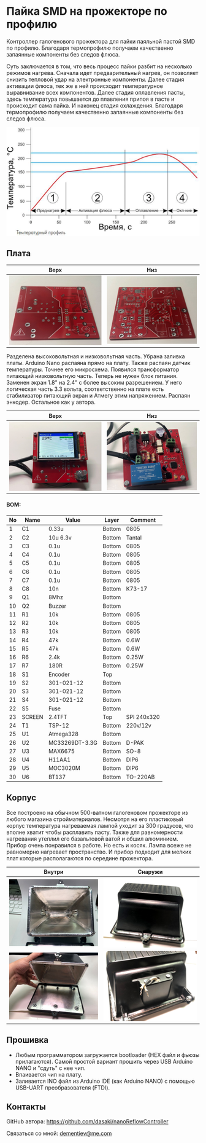 Пайка SMD на прожекторе по профилю
========================

Контроллер галогенового прожектора для пайки паяльной пастой SMD по профилю. Благодаря термопрофилю получаем качественно запаянные компоненты без следов флюса.


Суть заключается в том, что весь процесс пайки разбит на несколько режимов нагрева.
Сначала идет предварительный нагрев, он позволяет снизить тепловой удар на электронные компоненты.
Далее стадия активации флюса, тек же в ней происходит температурное выравнивание всех компонентов.
Далее стадия оплавления пасты, здесь температура повышается до плавления припоя в пасте и происходит сама пайка.
И наконец стадия охлаждения.
Благодаря термопрофилю получаем качественно запаянные компоненты без следов флюса.

![](./img/profile.png)

## Плата

|   Верх                 | Низ
|------------------------|---------------------------------
| ![](./img/pcb_up.jpg)  | ![](./img/pcb_down.jpg)

Разделена высоковольтная и низковольтная часть. Убрана заливка платы.
Arduino Nano распаяна прямо на плату. Также распаян датчик температуры. Точнее его микросхема.
Появился трансформатор питающий низковольтную часть. Теперь не нужен блок питания.
Заменен экран 1.8" на 2.4" с более высоким разрешением. У него логическая часть 3.3 вольта, соответственно 
на плате есть стабилизатор питающий экран и Атмегу этим напряжением.
Распаян энкодер.
Остальное как у автора.

|   Верх                    | Низ
|---------------------------|---------------------------------
| ![](./img/device_up.jpg)  | ![](./img/device_down.jpg)

#### BOM:

|No|Name|Value|Layer|Comment
|---|---|---|---|---
|1|C1|0.33u|Bottom|0805
|2|C2|10u 6.3v|Bottom|Tantal
|3|C3|0.1u|Bottom|0805
|4|C4|0.1u|Bottom|0805
|5|C5|0.1u|Bottom|0805
|6|C6|0.1u|Bottom|0805
|7|C7|0.1u|Bottom|0805
|8|C8|10n|Bottom|К73-17
|9|Q1|8Mhz|Bottom|
|10|Q2|Buzzer|Bottom|
|11|R1|10k|Bottom|0805
|12|R2|10k|Bottom|0805
|13|R3|10k|Bottom|0805
|14|R4|47k|Bottom|0.6W
|15|R5|47k|Bottom|0.6W
|16|R6|2.4k|Bottom|0.25W
|17|R7|180R|Bottom|0.25W
|18|S1|Encoder|Top|
|19|S2|301-021-12|Bottom|
|20|S3|301-021-12|Bottom|
|21|S4|301-021-12|Bottom|
|22|S5|Fuse|Bottom|
|23|SCREEN|2.4TFT|Top|SPI 240x320
|24|T1|TSP-12|Bottom|220v/12v
|25|U1|Atmega328|Bottom|
|26|U2|MC33269DT-3.3G|Bottom|D-PAK
|27|U3|MAX6675|Bottom|SO-8
|28|U4|H11AA1|Bottom|DIP6
|29|U5|MOC3020M|Bottom|DIP6
|30|U6|BT137|Bottom|TO-220AB

## Корпус

Все построено на обычном 500-ватном галогеновом прожекторе из любого магазина стройматериалов.
Несмотря на его пластиковый корпус температура нагреваемая лампой уходит за 300 градусов, что вполне хватит чтобы расплавить пасту.
Также для равномерности нагревания утеплил его базальтовой ватой и обшил алюминием.
Прибор очень понравился в работе. Но есть и косяк. Лампа всеже не равномерно нагревает пространство.
И прибор подходит для мелких плат которые располагаются по середине прожектора.

|   Внутри               | Снаружи
|------------------------|---------------------------------
| ![](./img/case1.jpg)   | ![](./img/case2.jpg)
| ![](./img/case3.jpg)   | ![](./img/case4.jpg)

## Прошивка

* Любым программатором загружается bootloader (HEX файл и фьюзы прилагаются). Самой простой вариант прошить через USB Arduino NANO и "сдуть" с нее чип.
* Впаивается чип на плату.
* Заливается INO файл из Arduino IDE (как Arduino NANO) с помощью USB-UART преобразователя (FTDI).

## Контакты

GitHub автора: https://github.com/dasaki/nanoReflowController

Связаться со мной: dementiev@me.com